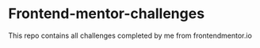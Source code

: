 # Frontend-mentor-challenges
This repo contains all challenges completed by me from frontendmentor.io
